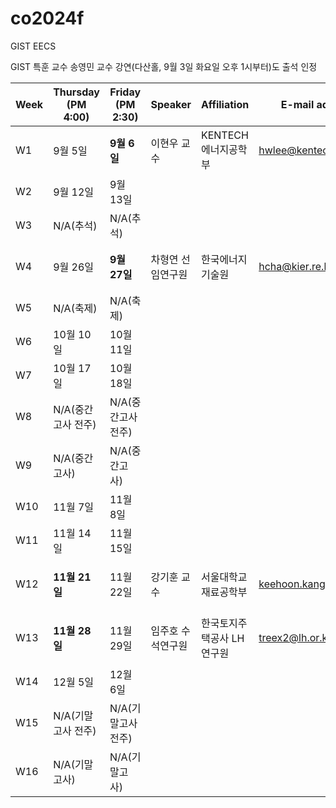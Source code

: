 # co2024f

GIST EECS

GIST 특훈 교수 송영민 교수 강연(다산홀, 9월 3일 화요일 오후 1시부터)도 출석 인정

|Week|Thursday (PM 4:00)|Friday (PM 2:30)|Speaker|Affiliation|E-mail address|Title|Host|Language|Remark|
|---|---|---|---|---|---|---|---|---|---|
|W1|9월 5일|**9월 6일**|이현우 교수|KENTECH 에너지공학부|hwlee@kentech.ac.kr|TLS in Practice and Research Topics|소순범 교수|영어
|W2|9월 12일|9월 13일|
|W3|N/A(추석)|N/A(추석)|
|W4|9월 26일|**9월 27일**|차형연 선임연구원|한국에너지기술원|hcha@kier.re.kr|차세대 리튬 이온전지 소재 연구|황의석 교수|?
|W5|N/A(축제)|N/A(축제)|
|W6|10월 10일|10월 11일|
|W7|10월 17일|10월 18일|
|W8|N/A(중간고사 전주)|N/A(중간고사 전주)|
|W9|N/A(중간고사)|N/A(중간고사)|
|W10|11월 7일|11월 8일|
|W11|11월 14일|11월 15일|
|W12|**11월 21일**|11월 22일|강기훈 교수|서울대학교 재료공학부|keehoon.kang@snu.ac.kr|Ionic-Electronic Interactions in Emerging Semiconductors|송영민 교수|영어
|W13|**11월 28일**|11월 29일|임주호 수석연구원|한국토지주택공사 LH연구원|treex2@lh.or.kr|Smart City Planning and Urban Structuring|황의석 교수|?
|W14|12월 5일|12월 6일|
|W15|N/A(기말고사 전주)|N/A(기말고사 전주)|
|W16|N/A(기말고사)|N/A(기말고사)|
